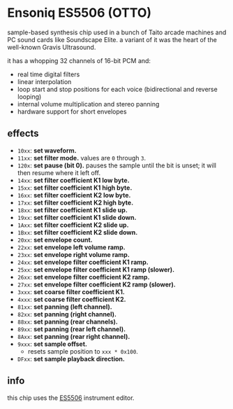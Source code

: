 # Ensoniq ES5506 (OTTO)

sample-based synthesis chip used in a bunch of Taito arcade machines and PC sound cards like Soundscape Elite. a variant of it was the heart of the well-known Gravis Ultrasound.

it has a whopping 32 channels of 16-bit PCM and:

- real time digital filters
- linear interpolation
- loop start and stop positions for each voice (bidirectional and reverse looping)
- internal volume multiplication and stereo panning
- hardware support for short envelopes

## effects

- `10xx`: **set waveform.**
- `11xx`: **set filter mode.** values are `0` through `3`.
- `120x`: **set pause (bit 0).** pauses the sample until the bit is unset; it will then resume where it left off.
- `14xx`: **set filter coefficient K1 low byte.**
- `15xx`: **set filter coefficient K1 high byte.**
- `16xx`: **set filter coefficient K2 low byte.**
- `17xx`: **set filter coefficient K2 high byte.**
- `18xx`: **set filter coefficient K1 slide up.**
- `19xx`: **set filter coefficient K1 slide down.**
- `1Axx`: **set filter coefficient K2 slide up.**
- `1Bxx`: **set filter coefficient K2 slide down.**
- `20xx`: **set envelope count.**
- `22xx`: **set envelope left volume ramp.**
- `23xx`: **set envelope right volume ramp.**
- `24xx`: **set envelope filter coefficient K1 ramp.**
- `25xx`: **set envelope filter coefficient K1 ramp (slower).**
- `26xx`: **set envelope filter coefficient K2 ramp.**
- `27xx`: **set envelope filter coefficient K2 ramp (slower).**
- `3xxx`: **set coarse filter coefficient K1.**
- `4xxx`: **set coarse filter coefficient K2.**
- `81xx`: **set panning (left channel).**
- `82xx`: **set panning (right channel).**
- `88xx`: **set panning (rear channels).**
- `89xx`: **set panning (rear left channel).**
- `8Axx`: **set panning (rear right channel).**
- `9xxx`: **set sample offset.**
  - resets sample position to `xxx * 0x100`.
- `DFxx`: **set sample playback direction.**

## info

this chip uses the [ES5506](../4-instrument/es5506.md) instrument editor.
